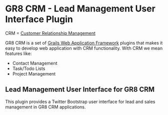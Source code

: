 # GR8 CRM - Lead Management User Interface Plugin

CRM = [Customer Relationship Management](http://en.wikipedia.org/wiki/Customer_relationship_management)

GR8 CRM is a set of [Grails Web Application Framework](http://www.grails.org/)
plugins that makes it easy to develop web application with CRM functionality.
With CRM we mean features like:

- Contact Management
- Task/Todo Lists
- Project Management


## Lead Management User Interface for GR8 CRM
This plugin provides a Twitter Bootstrap user interface for lead and sales management in GR8 CRM applications.
